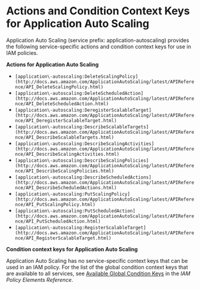 # Actions and Condition Context Keys for Application Auto Scaling<a name="list_application-autoscaling"></a>

Application Auto Scaling \(service prefix: application\-autoscaling\) provides the following service\-specific actions and condition context keys for use in IAM policies\.

**Actions for Application Auto Scaling**
+ `[application\-autoscaling:DeleteScalingPolicy](http://docs.aws.amazon.com/ApplicationAutoScaling/latest/APIReference/API_DeleteScalingPolicy.html)`
+ `[application\-autoscaling:DeleteScheduledAction](http://docs.aws.amazon.com/ApplicationAutoScaling/latest/APIReference/API_DeleteScheduledAction.html)`
+ `[application\-autoscaling:DeregisterScalableTarget](http://docs.aws.amazon.com/ApplicationAutoScaling/latest/APIReference/API_DeregisterScalableTarget.html)`
+ `[application\-autoscaling:DescribeScalableTargets](http://docs.aws.amazon.com/ApplicationAutoScaling/latest/APIReference/API_DescribeScalableTargets.html)`
+ `[application\-autoscaling:DescribeScalingActivities](http://docs.aws.amazon.com/ApplicationAutoScaling/latest/APIReference/API_DescribeScalingActivities.html)`
+ `[application\-autoscaling:DescribeScalingPolicies](http://docs.aws.amazon.com/ApplicationAutoScaling/latest/APIReference/API_DescribeScalingPolicies.html)`
+ `[application\-autoscaling:DescribeScheduledActions](http://docs.aws.amazon.com/ApplicationAutoScaling/latest/APIReference/API_DescribeScheduledActions.html)`
+ `[application\-autoscaling:PutScalingPolicy](http://docs.aws.amazon.com/ApplicationAutoScaling/latest/APIReference/API_PutScalingPolicy.html)`
+ `[application\-autoscaling:PutScheduledAction](http://docs.aws.amazon.com/ApplicationAutoScaling/latest/APIReference/API_PutScheduledAction.html)`
+ `[application\-autoscaling:RegisterScalableTarget](http://docs.aws.amazon.com/ApplicationAutoScaling/latest/APIReference/API_RegisterScalableTarget.html)`

**Condition context keys for Application Auto Scaling**

Application Auto Scaling has no service\-specific context keys that can be used in an IAM policy\. For the list of the global condition context keys that are available to all services, see [Available Global Condition Keys](reference_policies_condition-keys.md#AvailableKeys) in the *IAM Policy Elements Reference*\.